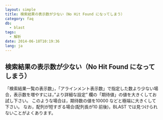 ```yaml
---
layout: simple
title: 検索結果の表示数が少ない（No Hit Found になってしまう）
category: faq
db:
  - blast
tags: 
  - 解析
date: 2014-06-18T10:19:36
lang: ja
---
```


## 検索結果の表示数が少ない（No Hit Found になってしまう）

「検索結果一覧の表示数」，「アラインメント表示数」で指定した数より少ない場合，表示数を増やすには，”より詳細な設定” 欄の「期待値」の値を大きくしてお試し下さい。 このような場合は，期待数の値を10000 などと極端に大きくして下さい。 なお，配列が短すぎる場合(配列長が10 前後)，BLAST では見つけられないことがよくあります。 